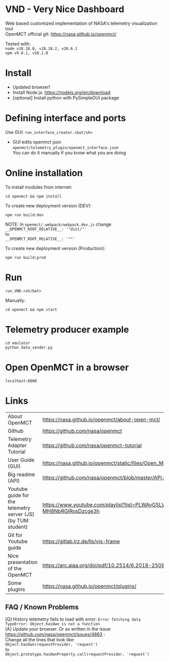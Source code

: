 # VND - Very Nice Dashboard

Web based customized implementation of NASA's telemetry visualization tool    
OpenMCT official git: https://nasa.github.io/openmct/

Tested with:   
`node v18.18.0, v18.18.2, v20.6.1`   
`npm v9.8.1, v10.1.0`   

# Install

* Updated browser!
* Install Node.js: https://nodejs.org/en/download
* [optional] Install python with PySimpleGUI package

# Defining interface and ports
Use GUI: `run_interface_creator.<bat/sh>`   
* GUI edits openmct json   
`openmct/telemetry_plugin/openmct_interface.json`   
You can do it manually if you know what you are doing

# Online installation
To install modules from internet:
```
cd openmct && npm install
```

To create new deployment version (DEV):
```
npm run build:dev
```
NOTE: In `openmct/.webpack/webpack.dev.js` change   
`__OPENMCT_ROOT_RELATIVE__: '"dist/"'`   
to   
`__OPENMCT_ROOT_RELATIVE__: '""'`

To create new deployment version (Production):
```
npm run build:prod
```


# Run
```
run_VND.<sh/bat>
```
Manually:
```
cd openmct && npm start
```

# Telemetry producer example
```
cd emulator
python data_sender.py
```

# Open OpenMCT in a browser
```
localhost:8080
```

# Links
| | |
|-|-|
| About OpenMCT | https://nasa.github.io/openmct/about-open-mct/ |
| Github | https://github.com/nasa/openmct |
| Telemetry Adapter Tutorial | https://github.com/nasa/openmct-tutorial |
| User Guide (GUI) | https://nasa.github.io/openmct/static/files/Open_MCT_Users_Guide.pdf |
| Big readme (API) | https://github.com/nasa/openmct/blob/master/API.md |
| Youtube guide for the telemetry server (JS) (by TUM student) | https://www.youtube.com/playlist?list=PLWAvG5LVeBRVgN-MH8NbRGIRosDzcge3h
| Git for Youtube guide | https://gitlab.lrz.de/lls/vis-frame |
| Nice presentation of the OpenMCT | https://arc.aiaa.org/doi/pdf/10.2514/6.2018-2508 |
| Some plugins | https://nasa.github.io/openmct/plugins/ |

FAQ / Known Problems
--------
[Q] History telemetry fails to load with error: ```Error fetching data TypeError: Object.hasOwn is not a function```   
[A] Update your browser. Or as written in the issue https://github.com/nasa/openmct/issues/4863 :   
Change all the lines that look like:   
```Object.hasOwn(requestProvider, 'request')```   
to   
```Object.prototype.hasOwnProperty.call(requestProvider, 'request')```
